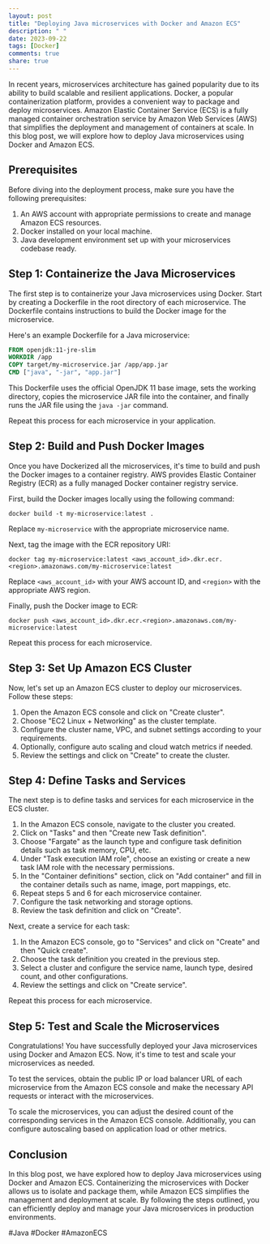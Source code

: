 ```yaml
---
layout: post
title: "Deploying Java microservices with Docker and Amazon ECS"
description: " "
date: 2023-09-22
tags: [Docker]
comments: true
share: true
---
```


In recent years, microservices architecture has gained popularity due to its ability to build scalable and resilient applications. Docker, a popular containerization platform, provides a convenient way to package and deploy microservices. Amazon Elastic Container Service (ECS) is a fully managed container orchestration service by Amazon Web Services (AWS) that simplifies the deployment and management of containers at scale. In this blog post, we will explore how to deploy Java microservices using Docker and Amazon ECS.

## Prerequisites

Before diving into the deployment process, make sure you have the following prerequisites:

1. An AWS account with appropriate permissions to create and manage Amazon ECS resources.
2. Docker installed on your local machine.
3. Java development environment set up with your microservices codebase ready.

## Step 1: Containerize the Java Microservices

The first step is to containerize your Java microservices using Docker. Start by creating a Dockerfile in the root directory of each microservice. The Dockerfile contains instructions to build the Docker image for the microservice.

Here's an example Dockerfile for a Java microservice:

```dockerfile
FROM openjdk:11-jre-slim
WORKDIR /app
COPY target/my-microservice.jar /app/app.jar
CMD ["java", "-jar", "app.jar"]
```

This Dockerfile uses the official OpenJDK 11 base image, sets the working directory, copies the microservice JAR file into the container, and finally runs the JAR file using the `java -jar` command.

Repeat this process for each microservice in your application.

## Step 2: Build and Push Docker Images

Once you have Dockerized all the microservices, it's time to build and push the Docker images to a container registry. AWS provides Elastic Container Registry (ECR) as a fully managed Docker container registry service.

First, build the Docker images locally using the following command:

```shell
docker build -t my-microservice:latest .
```

Replace `my-microservice` with the appropriate microservice name.

Next, tag the image with the ECR repository URI:

```shell
docker tag my-microservice:latest <aws_account_id>.dkr.ecr.<region>.amazonaws.com/my-microservice:latest
```

Replace `<aws_account_id>` with your AWS account ID, and `<region>` with the appropriate AWS region.

Finally, push the Docker image to ECR:

```shell
docker push <aws_account_id>.dkr.ecr.<region>.amazonaws.com/my-microservice:latest
```

Repeat this process for each microservice.

## Step 3: Set Up Amazon ECS Cluster

Now, let's set up an Amazon ECS cluster to deploy our microservices. Follow these steps:

1. Open the Amazon ECS console and click on "Create cluster".
2. Choose "EC2 Linux + Networking" as the cluster template.
3. Configure the cluster name, VPC, and subnet settings according to your requirements.
4. Optionally, configure auto scaling and cloud watch metrics if needed.
5. Review the settings and click on "Create" to create the cluster.

## Step 4: Define Tasks and Services

The next step is to define tasks and services for each microservice in the ECS cluster. 

1. In the Amazon ECS console, navigate to the cluster you created.
2. Click on "Tasks" and then "Create new Task definition".
3. Choose "Fargate" as the launch type and configure task definition details such as task memory, CPU, etc.
4. Under "Task execution IAM role", choose an existing or create a new task IAM role with the necessary permissions.
5. In the "Container definitions" section, click on "Add container" and fill in the container details such as name, image, port mappings, etc.
6. Repeat steps 5 and 6 for each microservice container.
7. Configure the task networking and storage options.
8. Review the task definition and click on "Create".

Next, create a service for each task:

1. In the Amazon ECS console, go to "Services" and click on "Create" and then "Quick create".
2. Choose the task definition you created in the previous step.
3. Select a cluster and configure the service name, launch type, desired count, and other configurations.
4. Review the settings and click on "Create service".

Repeat this process for each microservice.

## Step 5: Test and Scale the Microservices

Congratulations! You have successfully deployed your Java microservices using Docker and Amazon ECS. Now, it's time to test and scale your microservices as needed.

To test the services, obtain the public IP or load balancer URL of each microservice from the Amazon ECS console and make the necessary API requests or interact with the microservices.

To scale the microservices, you can adjust the desired count of the corresponding services in the Amazon ECS console. Additionally, you can configure autoscaling based on application load or other metrics.

## Conclusion

In this blog post, we have explored how to deploy Java microservices using Docker and Amazon ECS. Containerizing the microservices with Docker allows us to isolate and package them, while Amazon ECS simplifies the management and deployment at scale. By following the steps outlined, you can efficiently deploy and manage your Java microservices in production environments. 

#Java #Docker #AmazonECS